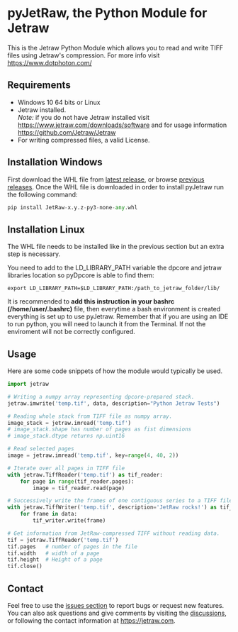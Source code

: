 # pyJetRaw, the Python Module for Jetraw  
This is the Jetraw Python Module which allows you to read and write TIFF files using Jetraw's compression. For more info visit
https://www.dotphoton.com/

## Requirements
- Windows 10 64 bits or Linux
- Jetraw installed.<br/>
*Note:* if you do not have Jetraw installed visit https://www.jetraw.com/downloads/software and for usage information https://github.com/Jetraw/Jetraw
- For writing compressed files, a valid License. 

## Installation Windows
First download the WHL file from [latest release](https://github.com/Jetraw/pyJetraw/releases/download/21.06.23.2/JetRaw-0.9.1-py3-none-any.whl), or browse [previous releases](https://github.com/Jetraw/pyJetraw/releases). 
Once the WHL file is downloaded in order to install pyJetraw run the following command:

```python
pip install JetRaw-x.y.z-py3-none-any.whl
```

## Installation Linux
The WHL file needs to be installed like in the previous section but an extra step is necessary. 

You need to add to the LD_LIBRARY_PATH variable the dpcore and jetraw libraries location so pyDpcore is able to find them:

```
export LD_LIBRARY_PATH=$LD_LIBRARY_PATH:/path_to_jetraw_folder/lib/
```

It is recommended to **add this instruction in your bashrc (/home/user/.bashrc)** file, then everytime a bash environment is created everything is set up to use pyJetraw. Remember that if you are using an IDE to run python, you will need to launch it from the Terminal. If not the enviroment will not be correctly configured.  

## Usage
Here are some code snippets of how the module would typically be used.

```python
import jetraw

# Writing a numpy array representing dpcore-prepared stack.
jetraw.imwrite('temp.tif', data, description="Python Jetraw Tests")

# Reading whole stack from TIFF file as numpy array.
image_stack = jetraw.imread('temp.tif')
# image_stack.shape has number of pages as fist dimensions
# image_stack.dtype returns np.uint16

# Read selected pages
image = jetraw.imread('temp.tif', key=range(4, 40, 2))

# Iterate over all pages in TIFF file
with jetraw.TiffReader('temp.tif') as tif_reader:
    for page in range(tif_reader.pages):
        image = tif_reader.read(page)

# Successively write the frames of one contiguous series to a TIFF file
with jetraw.TiffWriter('temp.tif', description='JetRaw rocks!') as tif_writer:
    for frame in data:
        tif_writer.write(frame)

# Get information from JetRaw-compressed TIFF without reading data.
tif = jetraw.TiffReader('temp.tif')
tif.pages   # number of pages in the file
tif.width   # width of a page
tif.height  # Height of a page
tif.close()

```

## Contact
Feel free to use the [issues section](https://github.com/Jetraw/pyJetraw/issues) to report bugs or request new features. You can also ask questions and give comments by visiting the [discussions](https://github.com/Jetraw/pyJetraw/discussions), or following the contact information at https://jetraw.com.

